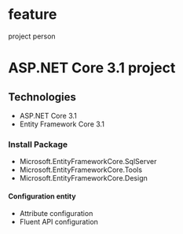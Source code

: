 # feature
project person
# ASP.NET Core 3.1 project 
## Technologies
 - ASP.NET Core 3.1
 - Entity Framework Core 3.1
### Install Package
 - Microsoft.EntityFrameworkCore.SqlServer
 - Microsoft.EntityFrameworkCore.Tools
 - Microsoft.EntityFrameworkCore.Design
#### Configuration entity
 - Attribute configuration
 - Fluent API configuration
